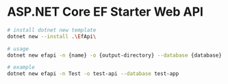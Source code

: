# ASP.NET Core EF Starter Web API

```bash
# install dotnet new template
dotnet new --install .\EfApi\

# usage
dotnet new efapi -n {name} -o {output-directory} --database {database}

# example
dotnet new efapi -n Test -o test-api --database test-app
```